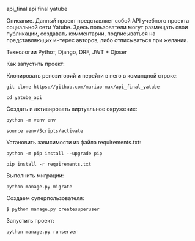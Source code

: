 api_final
api final yatube

Описание.
Данный проект представляет собой API учебного проекта социальной сети Yatube. Здесь пользователи могут размещать свои публикации, создавать комментарии, подписываться на представляющих интерес авторов, либо отписываться при желании.

Технологии
Pythoт, Django, DRF, JWT + Djoser

Как запустить проект:

Клонировать репозиторий и перейти в него в командной строке:

```
git clone https://github.com/mariao-max/api_final_yatube
```

```
cd yatube_api
```

Cоздать и активировать виртуальное окружение:

```
python -m venv env
```

```
source venv/Scripts/activate
```

Установить зависимости из файла requirements.txt:

```
python -m pip install --upgrade pip
```

```
pip install -r requirements.txt
```

Выполнить миграции:

```
python manage.py migrate

```

Создаем суперпользователя:


```
$ python manage.py createsuperuser
```

Запустить проект:

```
python manage.py runserver
```


